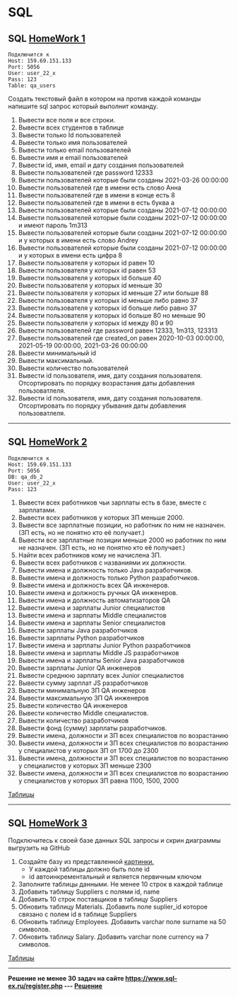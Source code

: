 # SQL
## **SQL** [HomeWork 1](https://github.com/nlinky/SQL/blob/main/HW_1.sql)
```
Подключится к 
Host: 159.69.151.133
Port: 5056
User: user_22_x
Pass: 123
Table: qa_users 
```
Создать текстовый файл в котором на против каждой команды напишите sql запрос который выполнит команду.

 1. Вывести все поля и все строки.
 2. Вывести всех студентов в таблице
 3. Вывести только Id пользователей
 4. Вывести только имя пользователей
 5. Вывести только email пользователей
 6. Вывести имя и email пользователей
 7. Вывести id, имя, email и дату создания пользователей
 8. Вывести пользователей где password 12333
 9. Вывести пользователей которые были созданы 2021-03-26 00:00:00
 10. Вывести пользователей где в имени есть слово Анна
 11. Вывести пользователей где в имени в конце есть 8
 12. Вывести пользователей где в имени в есть буква а
 13. Вывести пользователей которые были созданы 2021-07-12 00:00:00
 14. Вывести пользователей которые были созданы 2021-07-12 00:00:00 и имеют пароль 1m313
 15. Вывести пользователей которые были созданы 2021-07-12 00:00:00 и у которых в имени есть слово Andrey
 16. Вывести пользователей которые были созданы 2021-07-12 00:00:00 и у которых в имени есть цифра 8
 17. Вывести пользователя у которых id равен 10
 18. Вывести пользователя у которых id равен 53
 19. Вывести пользователя у которых id больше 40
 20. Вывести пользователя у которых id меньше 30
 21. Вывести пользователя у которых id меньше 27 или больше 88
 22. Вывести пользователя у которых id меньше либо равно 37
 23. Вывести пользователя у которых id больше либо равно 37
 24. Вывести пользователя у которых id больше 80 но меньше 90
 25. Вывести пользователя у которых id между 80 и 90
 26. Вывести пользователей где password равен 12333, 1m313, 123313
 27. Вывести пользователей где created_on равен 2020-10-03 00:00:00, 2021-05-19 00:00:00, 2021-03-26 00:00:00
 28. Вывести минимальный id 
 29. Вывести максимальный.
 30. Вывести количество пользователей
 31. Вывести id пользователя, имя, дату создания пользователя. Отсортировать по порядку возрастания даты добавления пользоватлеля.
 32. Вывести id пользователя, имя, дату создания пользователя. Отсортировать по порядку убывания даты добавления пользоватлеля.
________________________________________________________________________________________________
 ## **SQL** [HomeWork 2](https://github.com/nlinky/SQL/blob/main/HW_2.sql)
```
Подключится к 
Host: 159.69.151.133
Port: 5056
DB: qa_db_2
User: user_22_x
Pass: 123
```

 1. Вывести всех работников чьи зарплаты есть в базе, вместе с зарплатами.
 2. Вывести всех работников у которых ЗП меньше 2000.
 3. Вывести все зарплатные позиции, но работник по ним не назначен. (ЗП есть, но не понятно кто её получает.)
 4. Вывести все зарплатные позиции  меньше 2000 но работник по ним не назначен. (ЗП есть, но не понятно кто её получает.)
 5. Найти всех работников кому не начислена ЗП.
 6. Вывести всех работников с названиями их должности.
 7. Вывести имена и должность только Java разработчиков.
 8. Вывести имена и должность только Python разработчиков.
 9. Вывести имена и должность всех QA инженеров.
 10. Вывести имена и должность ручных QA инженеров.
 11. Вывести имена и должность автоматизаторов QA
 12. Вывести имена и зарплаты Junior специалистов
 13. Вывести имена и зарплаты Middle специалистов
 14. Вывести имена и зарплаты Senior специалистов
 15. Вывести зарплаты Java разработчиков
 16. Вывести зарплаты Python разработчиков
 17. Вывести имена и зарплаты Junior Python разработчиков
 18. Вывести имена и зарплаты Middle JS разработчиков
 19. Вывести имена и зарплаты Senior Java разработчиков
 20. Вывести зарплаты Junior QA инженеров
 21. Вывести среднюю зарплату всех Junior специалистов
 22. Вывести сумму зарплат JS разработчиков
 23. Вывести минимальную ЗП QA инженеров
 24. Вывести максимальную ЗП QA инженеров
 25. Вывести количество QA инженеров
 26. Вывести количество Middle специалистов.
 27. Вывести количество разработчиков
 28. Вывести фонд (сумму) зарплаты разработчиков.
 29. Вывести имена, должности и ЗП всех специалистов по возрастанию
 30. Вывести имена, должности и ЗП всех специалистов по возрастанию у специалистов у которых ЗП от 1700 до 2300
 31. Вывести имена, должности и ЗП всех специалистов по возрастанию у специалистов у которых ЗП меньше 2300
 32. Вывести имена, должности и ЗП всех специалистов по возрастанию у специалистов у которых ЗП равна 1100, 1500, 2000

[Таблицы](https://github.com/nlinky/SQL/blob/main/HW_2_diagram.png)
 ________________________________________________________________________________________________
 ## **SQL** [HomeWork 3](https://github.com/nlinky/SQL/blob/main/HW_3.sql)
Подключитесь к своей базе данных
SQL запросы и скрин диаграммы выгрузить на GitHub

 1. Создайте базу из представленной [картинки.](https://github.com/nlinky/SQL/blob/main/HW_3.jpg)
      - У каждой таблицы должно быть поле id
      - id автоинкрементальный и является первичным ключом
 2. Заполните таблицы данными. Не менее 10 строк в каждой таблице
 3. Добавить таблицу Suppliers с полями id, name
 4. Добавить 10 строк поставщиков в таблицу Suppliers
 5. Обновить таблицу Materials. Добавить поле suplier_id которое связано с полем id в таблице Suppliers
 6. Обновить таблицу Employees. Добавить varchar поле surname на 50 символов.
 7. Обновить таблицу Salary. Добавить varchar поле currency на 7 символов.

[Таблицы](https://github.com/nlinky/SQL/blob/main/HW_3_diagram.png)
 ________________________________________________________________________________________________
 **Решение не менее 30 задач на сайте https://www.sql-ex.ru/register.php --- [Решение](https://github.com/nlinky/SQL/blob/main/tasks_sql-ex.sql)**
 
